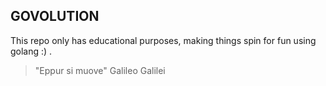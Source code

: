 ## GOVOLUTION

This repo only has educational purposes, making things spin for fun using golang :) .


> "Eppur si muove" Galileo Galilei


